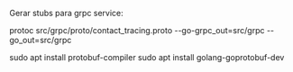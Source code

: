 Gerar stubs para grpc service:
<!-- go generate -->
protoc  src/grpc/proto/contact_tracing.proto --go-grpc_out=src/grpc --go_out=src/grpc

sudo apt install protobuf-compiler
sudo apt install golang-goprotobuf-dev
